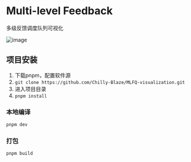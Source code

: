 # Multi-level Feedback

多级反馈调度队列可视化

![image](https://github.com/Chilly-Blaze/MLFQ-visualization/assets/74091261/0ff9a246-b563-45c6-977e-1fcfb1961a62)


## 项目安装

1. 下载pnpm，配置软件源
2. `git clone https://github.com/Chilly-Blaze/MLFQ-visualization.git`
3. 进入项目目录
4. `pnpm install`

### 本地编译

```sh
pnpm dev
```

### 打包

```sh
pnpm build
```
